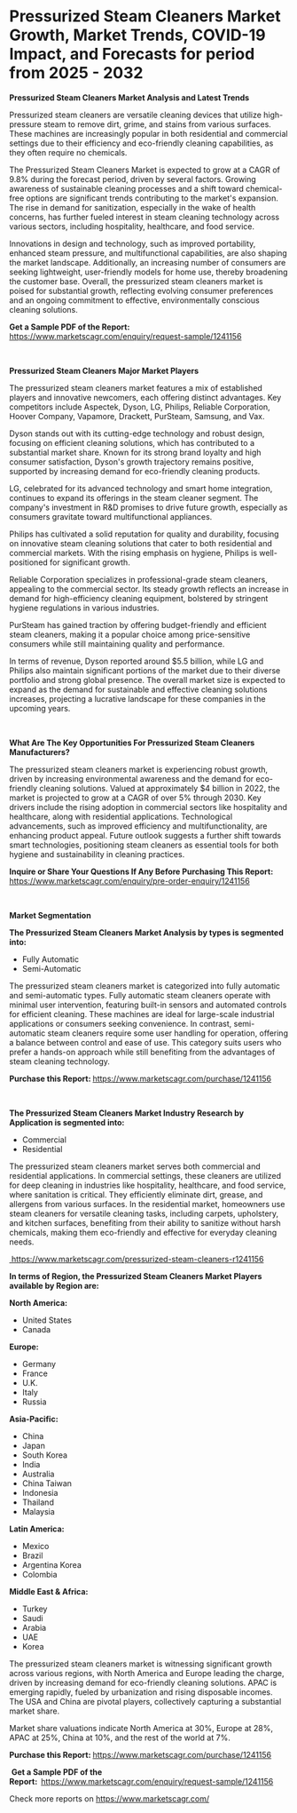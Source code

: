 <p><h1>Pressurized Steam Cleaners Market Growth, Market Trends, COVID-19 Impact, and Forecasts for period from 2025 - 2032</h1></p><p><strong>Pressurized Steam Cleaners Market Analysis and Latest Trends</strong></p>
<p><p>Pressurized steam cleaners are versatile cleaning devices that utilize high-pressure steam to remove dirt, grime, and stains from various surfaces. These machines are increasingly popular in both residential and commercial settings due to their efficiency and eco-friendly cleaning capabilities, as they often require no chemicals.</p><p>The Pressurized Steam Cleaners Market is expected to grow at a CAGR of 9.8% during the forecast period, driven by several factors. Growing awareness of sustainable cleaning processes and a shift toward chemical-free options are significant trends contributing to the market's expansion. The rise in demand for sanitization, especially in the wake of health concerns, has further fueled interest in steam cleaning technology across various sectors, including hospitality, healthcare, and food service.</p><p>Innovations in design and technology, such as improved portability, enhanced steam pressure, and multifunctional capabilities, are also shaping the market landscape. Additionally, an increasing number of consumers are seeking lightweight, user-friendly models for home use, thereby broadening the customer base. Overall, the pressurized steam cleaners market is poised for substantial growth, reflecting evolving consumer preferences and an ongoing commitment to effective, environmentally conscious cleaning solutions.</p></p>
<p><strong>Get a Sample PDF of the Report:&nbsp;</strong> <a href="https://www.marketscagr.com/enquiry/request-sample/1241156?utm_campaign=1166&utm_medium=2&utm_source=Github&utm_content=ia&utm_term=08022025&utm_id=pressurized-steam-cleaners">https://www.marketscagr.com/enquiry/request-sample/1241156</a></p>
<p>&nbsp;</p>
<p><strong>Pressurized Steam Cleaners Major Market Players</strong></p>
<p><p>The pressurized steam cleaners market features a mix of established players and innovative newcomers, each offering distinct advantages. Key competitors include Aspectek, Dyson, LG, Philips, Reliable Corporation, Hoover Company, Vapamore, Drackett, PurSteam, Samsung, and Vax. </p><p>Dyson stands out with its cutting-edge technology and robust design, focusing on efficient cleaning solutions, which has contributed to a substantial market share. Known for its strong brand loyalty and high consumer satisfaction, Dyson's growth trajectory remains positive, supported by increasing demand for eco-friendly cleaning products.</p><p>LG, celebrated for its advanced technology and smart home integration, continues to expand its offerings in the steam cleaner segment. The company's investment in R&D promises to drive future growth, especially as consumers gravitate toward multifunctional appliances.</p><p>Philips has cultivated a solid reputation for quality and durability, focusing on innovative steam cleaning solutions that cater to both residential and commercial markets. With the rising emphasis on hygiene, Philips is well-positioned for significant growth.</p><p>Reliable Corporation specializes in professional-grade steam cleaners, appealing to the commercial sector. Its steady growth reflects an increase in demand for high-efficiency cleaning equipment, bolstered by stringent hygiene regulations in various industries.</p><p>PurSteam has gained traction by offering budget-friendly and efficient steam cleaners, making it a popular choice among price-sensitive consumers while still maintaining quality and performance.</p><p>In terms of revenue, Dyson reported around $5.5 billion, while LG and Philips also maintain significant portions of the market due to their diverse portfolio and strong global presence. The overall market size is expected to expand as the demand for sustainable and effective cleaning solutions increases, projecting a lucrative landscape for these companies in the upcoming years.</p></p>
<p>&nbsp;</p>
<p><strong>What Are The Key Opportunities For Pressurized Steam Cleaners Manufacturers?</strong></p>
<p><p>The pressurized steam cleaners market is experiencing robust growth, driven by increasing environmental awareness and the demand for eco-friendly cleaning solutions. Valued at approximately $4 billion in 2022, the market is projected to grow at a CAGR of over 5% through 2030. Key drivers include the rising adoption in commercial sectors like hospitality and healthcare, along with residential applications. Technological advancements, such as improved efficiency and multifunctionality, are enhancing product appeal. Future outlook suggests a further shift towards smart technologies, positioning steam cleaners as essential tools for both hygiene and sustainability in cleaning practices.</p></p>
<p><strong>Inquire or Share Your Questions If Any Before Purchasing This Report:</strong> <a href="https://www.marketscagr.com/enquiry/pre-order-enquiry/1241156?utm_campaign=1166&utm_medium=2&utm_source=Github&utm_content=ia&utm_term=08022025&utm_id=pressurized-steam-cleaners">https://www.marketscagr.com/enquiry/pre-order-enquiry/1241156</a></p>
<p>&nbsp;</p>
<p><strong>Market Segmentation</strong></p>
<p><strong>The Pressurized Steam Cleaners Market Analysis by types is segmented into:</strong></p>
<p><ul><li>Fully Automatic</li><li>Semi-Automatic</li></ul></p>
<p><p>The pressurized steam cleaners market is categorized into fully automatic and semi-automatic types. Fully automatic steam cleaners operate with minimal user intervention, featuring built-in sensors and automated controls for efficient cleaning. These machines are ideal for large-scale industrial applications or consumers seeking convenience. In contrast, semi-automatic steam cleaners require some user handling for operation, offering a balance between control and ease of use. This category suits users who prefer a hands-on approach while still benefiting from the advantages of steam cleaning technology.</p></p>
<p><strong>Purchase this Report:&nbsp;</strong><a href="https://www.marketscagr.com/purchase/1241156?utm_campaign=1166&utm_medium=2&utm_source=Github&utm_content=ia&utm_term=08022025&utm_id=pressurized-steam-cleaners">https://www.marketscagr.com/purchase/1241156</a></p>
<p>&nbsp;</p>
<p><strong>The Pressurized Steam Cleaners Market Industry Research by Application is segmented into:</strong></p>
<p><ul><li>Commercial</li><li>Residential</li></ul></p>
<p><p>The pressurized steam cleaners market serves both commercial and residential applications. In commercial settings, these cleaners are utilized for deep cleaning in industries like hospitality, healthcare, and food service, where sanitation is critical. They efficiently eliminate dirt, grease, and allergens from various surfaces. In the residential market, homeowners use steam cleaners for versatile cleaning tasks, including carpets, upholstery, and kitchen surfaces, benefiting from their ability to sanitize without harsh chemicals, making them eco-friendly and effective for everyday cleaning needs.</p></p>
<p><a href="https://www.marketscagr.com/pressurized-steam-cleaners-r1241156?utm_campaign=1166&utm_medium=2&utm_source=Github&utm_content=ia&utm_term=08022025&utm_id=pressurized-steam-cleaners">&nbsp;https://www.marketscagr.com/pressurized-steam-cleaners-r1241156</a></p>
<p><strong>In terms of Region, the Pressurized Steam Cleaners Market Players available by Region are:</strong></p>
<p>
    <p> <strong> North America: </strong>
        <ul>
            <li>United States</li>
            <li>Canada</li>
        </ul>
        </p> 
    <p> <strong> Europe: </strong>
        <ul>
            <li>Germany</li>
            <li>France</li>
            <li>U.K.</li>
            <li>Italy</li>
            <li>Russia</li>
        </ul>
        </p> 
    <p> <strong> Asia-Pacific: </strong>
        <ul>
            <li>China</li>
            <li>Japan</li>
            <li>South Korea</li>
            <li>India</li>
            <li>Australia</li>
            <li>China Taiwan</li>
            <li>Indonesia</li>
            <li>Thailand</li>
            <li>Malaysia</li>
        </ul>
        </p> 
    <p> <strong> Latin America: </strong>
        <ul>
            <li>Mexico</li>
            <li>Brazil</li>
            <li>Argentina Korea</li>
            <li>Colombia</li>
        </ul>
        </p> 
    <p> <strong> Middle East & Africa: </strong>
        <ul>
            <li>Turkey</li>
            <li>Saudi</li>
            <li>Arabia</li>
            <li>UAE</li>
            <li>Korea</li>
        </ul>
    </p>
    </p>
<p><p>The pressurized steam cleaners market is witnessing significant growth across various regions, with North America and Europe leading the charge, driven by increasing demand for eco-friendly cleaning solutions. APAC is emerging rapidly, fueled by urbanization and rising disposable incomes. The USA and China are pivotal players, collectively capturing a substantial market share. </p><p>Market share valuations indicate North America at 30%, Europe at 28%, APAC at 25%, China at 10%, and the rest of the world at 7%. </p></p>
<p><strong>Purchase this Report: </strong><a href="https://www.marketscagr.com/purchase/1241156?utm_campaign=1166&utm_medium=2&utm_source=Github&utm_content=ia&utm_term=08022025&utm_id=pressurized-steam-cleaners">https://www.marketscagr.com/purchase/1241156</a></p>
<p>&nbsp;<strong>Get a Sample PDF of the Report:&nbsp;&nbsp;</strong><a href="https://www.marketscagr.com/enquiry/request-sample/1241156?utm_campaign=1166&utm_medium=2&utm_source=Github&utm_content=ia&utm_term=08022025&utm_id=pressurized-steam-cleaners">https://www.marketscagr.com/enquiry/request-sample/1241156</a></p>
<p><strong></strong></p>
<p>Check more reports on <a href="https://www.marketscagr.com/?utm_campaign=1166&utm_medium=2&utm_source=Github&utm_content=ia&utm_term=08022025&utm_id=pressurized-steam-cleaners">https://www.marketscagr.com/</a></p>